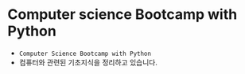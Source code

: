 # Computer science Bootcamp with Python
- `Computer Science Bootcamp with Python`
- 컴퓨터와 관련된 기초지식을 정리하고 있습니다.
